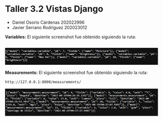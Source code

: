 # Taller 3.2 Vistas Django

* Daniel Osorio Cárdenas 202022996
* Javier Serrano Rodríguez 202023012


**Variables:** El siguiente screenshot fue obtenido siguiendo la ruta:

```http://127.0.0.1:8000/variables/
```
![Variables](Screenshots/Variables.jpg)

**Measurements:** El siguiente screenshot fue obtenido siguiendo la ruta:

```bash
http://127.0.0.1:8000/measurements/
```
![Measurements](Screenshots/Measurements.jpg)